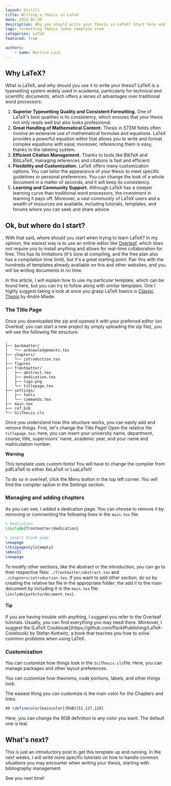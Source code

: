 ```yaml
---
layout: distill
title: Writing a thesis in LaTeX
date: 2024-05-30
description: Why you should write your thesis in LaTeX? Start here and give it a try!
tags: formatting thesis latex template stem
categories: LaTeX
featured: true

authors:
    - name: Martina Lucà
---
```


## Why LaTeX?

What is LaTeX, and why should you use it to write your thesis? LaTeX is a typesetting system widely used in academia, particularly for technical and scientific documents, which offers a series of advantages over traditional word processors:

1. **Superior Typesetting Quality and Consistent Formatting.** One of LaTeX's best qualities is its consistency, which ensures that your thesis not only reads well but also looks professional. 
2. **Great Handling of Mathematical Content.** Thesis in STEM fields often involve an extensive use of mathematical formulas and equations. LaTeX provides a powerful equation editor that allows you to write and format complex equations with ease; moreover, referencing them is easy, thanks to the labeling system.
3. **Efficient Citation Management.** Thanks to tools like BibTeX and BibLaTeX, managing references and citations is fast and efficient.
4. **Flexibility and Customization.** LaTeX offers many customization options. You can tailor the appearance of your thesis to meet specific guidelines or personal preferences. You can change the look of a whole document in a matter of seconds, and it will keep its consistency. 
5. **Learning and Community Support.** Although LaTeX has a steeper learning curve than traditional word processors, the investment in learning it pays off. Moreover, a vast community of LaTeX users and a wealth of resources are available, including tutorials, templates, and forums where you can seek and share advice.

## Ok, but where do I start?

With that said, where should you start when trying to learn LaTeX? In my opinion, the easiest way is to use an online editor like [Overleaf](https://it.overleaf.com/), which does not require you to install anything and allows for real-time collaboration for free. This has its limitations (it's slow at compiling, and the free plan also has a compilation time limit), but it's a great starting point. Pair this with the hundreds of templates already available on this and other websites, and you will be writing documents in no time. 

In this article, I will explain how to use my particular template, which can be found here, but you can try to follow along with similar templates. One I highly suggest taking a look at once you grasp LaTeX basics is [Classic Thesis](https://it.overleaf.com/latex/templates/classic-thesis-style-v4-dot-2-by-andre-miede/dwgtvykzvdtk) by André Miede.

### The Title Page

Once you downloaded the zip and opened it with your preferred editor (on Overleaf, you can start a new project by simply uploading the zip file), you will see the following file structure:

```
.
├── backmatter/
│   └── acknowledgements.tex
├── chapters/
│   └── introduction.tex
├── figures
├── frontmatter/
│   ├── abstract.tex
│   ├── dedication.tex
│   ├── logo.png
│   └── titlepage.tex
├── settings/
│   ├── fonts
│   └── commands.tex
├── main.tex
├── ref.bib
└── SciThesis.cls
```

Once you understand how this structure works, you can easily add and remove things. First, let's change the Title Page! Open the relative file `titlepage.tex`: here, you can insert your university name, department, course, title, supervisors' name, academic year, and your name and matriculation number. 

**Warning**

This template uses custom fonts! You will have to change the compiler from pdfLaTeX to either XeLaTeX or LuaLaTeX! 

To do so in overleaf, click the Menu button in the top left corner. You will find the compiler option in the Settings section.

### Managing and adding chapters

As you can see, I added a dedication page. You can choose to remove it by removing or commenting the following lines in the `main.tex` file:

```latex
% Dedication
\include{frontmatter/dedication}
    
% insert blank page
\newpage
\thispagestyle{empty}
\mbox{}
\newpage
```

To modify other sections, like the abstract or the introduction, you can go to their respective files: `./frontmatter/abstract.tex` and `./chapters/introduction.tex`. If you want to add other section, do so by creating the relative tex file in the appropriate folder; the add it to the main document by including it in the `main.tex` file: `\include{path/to/document.tex}`.

<div class="tip">
    <i class="fa-regular fa-lightbulb"></i><h4>Tip</h4>
    <p>
    If you are having trouble with anything, I suggest you refer to the Overleaf tutorials. Usually, you can find everything you may need there. Moreover, I suggest the [LaTeX Cookbook](https://github.com/PacktPublishing/LaTeX-Cookbook) by Stefan Kottwitz, a book that teaches you how to solve common problems when using LaTeX.
    </p>
</div>


### Customization

You can customize how things look in the `SciThesis.cls`file. Here, you can manage packages and other layout preferences.

You can customize how theorems, code portions, labels, and other things look. 

The easiest thing you can customize is the main color for the Chapters and links: 

```latex
40 \definecolor{maincolor}{RGB}{51,127,128}
```

Here, you can change the RGB definition to any color you want. The default one is teal.

## What's next?

This is just an introductory post to get this template up and running. In the next weeks, I will write more specific tutorials on how to handle common situations you may encounter when writing your thesis, starting with bibliography management. 

See you next time!